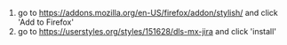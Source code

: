 1. go to https://addons.mozilla.org/en-US/firefox/addon/stylish/ and click 'Add to Firefox'
2. go to https://userstyles.org/styles/151628/dls-mx-jira and click 'install'
